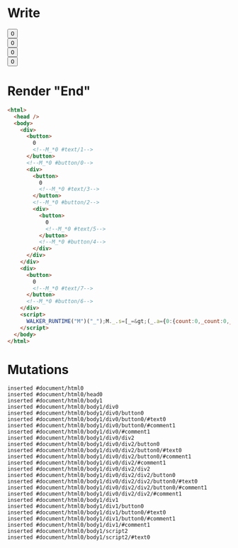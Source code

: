 # Write
  <div><button>0<!--M_*0 #text/1--></button><!--M_*0 #button/0--><div><button>0<!--M_*0 #text/3--></button><!--M_*0 #button/2--><div><button>0<!--M_*0 #text/5--></button><!--M_*0 #button/4--></div></div></div><div><button>0<!--M_*0 #text/7--></button><!--M_*0 #button/6--></div><script>WALKER_RUNTIME("M")("_");M._.s=[_=>(_.a={0:{count:0,_count:0,_count2:0,_count3:0}})];M._.e=[0,"packages/translator-tags/src/__tests__/fixtures/shadow-same-scope/template.marko_0__count3",0,"packages/translator-tags/src/__tests__/fixtures/shadow-same-scope/template.marko_0__count2",0,"packages/translator-tags/src/__tests__/fixtures/shadow-same-scope/template.marko_0__count",0,"packages/translator-tags/src/__tests__/fixtures/shadow-same-scope/template.marko_0_count"];M._.d=1;M._.w()</script>


# Render "End"
```html
<html>
  <head />
  <body>
    <div>
      <button>
        0
        <!--M_*0 #text/1-->
      </button>
      <!--M_*0 #button/0-->
      <div>
        <button>
          0
          <!--M_*0 #text/3-->
        </button>
        <!--M_*0 #button/2-->
        <div>
          <button>
            0
            <!--M_*0 #text/5-->
          </button>
          <!--M_*0 #button/4-->
        </div>
      </div>
    </div>
    <div>
      <button>
        0
        <!--M_*0 #text/7-->
      </button>
      <!--M_*0 #button/6-->
    </div>
    <script>
      WALKER_RUNTIME("M")("_");M._.s=[_=&gt;(_.a={0:{count:0,_count:0,_count2:0,_count3:0}})];M._.e=[0,"packages/translator-tags/src/__tests__/fixtures/shadow-same-scope/template.marko_0__count3",0,"packages/translator-tags/src/__tests__/fixtures/shadow-same-scope/template.marko_0__count2",0,"packages/translator-tags/src/__tests__/fixtures/shadow-same-scope/template.marko_0__count",0,"packages/translator-tags/src/__tests__/fixtures/shadow-same-scope/template.marko_0_count"];M._.d=1;M._.w()
    </script>
  </body>
</html>
```

# Mutations
```
inserted #document/html0
inserted #document/html0/head0
inserted #document/html0/body1
inserted #document/html0/body1/div0
inserted #document/html0/body1/div0/button0
inserted #document/html0/body1/div0/button0/#text0
inserted #document/html0/body1/div0/button0/#comment1
inserted #document/html0/body1/div0/#comment1
inserted #document/html0/body1/div0/div2
inserted #document/html0/body1/div0/div2/button0
inserted #document/html0/body1/div0/div2/button0/#text0
inserted #document/html0/body1/div0/div2/button0/#comment1
inserted #document/html0/body1/div0/div2/#comment1
inserted #document/html0/body1/div0/div2/div2
inserted #document/html0/body1/div0/div2/div2/button0
inserted #document/html0/body1/div0/div2/div2/button0/#text0
inserted #document/html0/body1/div0/div2/div2/button0/#comment1
inserted #document/html0/body1/div0/div2/div2/#comment1
inserted #document/html0/body1/div1
inserted #document/html0/body1/div1/button0
inserted #document/html0/body1/div1/button0/#text0
inserted #document/html0/body1/div1/button0/#comment1
inserted #document/html0/body1/div1/#comment1
inserted #document/html0/body1/script2
inserted #document/html0/body1/script2/#text0
```